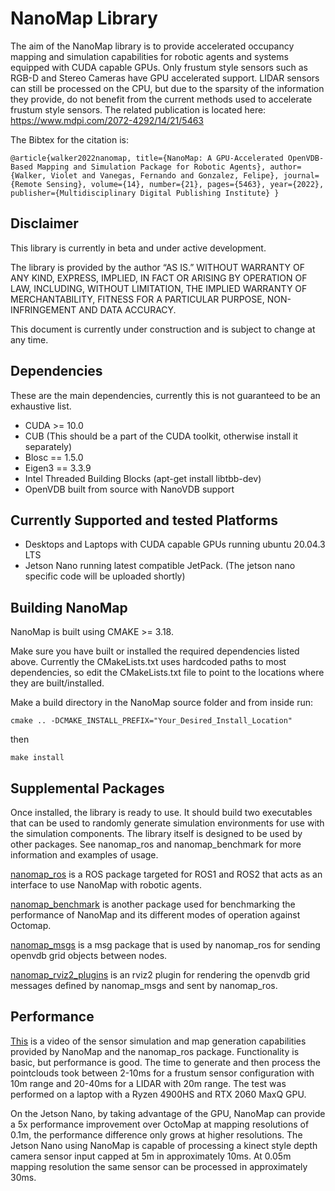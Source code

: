

# NanoMap Library

The aim of the NanoMap library is to provide accelerated occupancy mapping and simulation capabilities for robotic agents and systems equipped with CUDA capable GPUs. Only frustum style sensors such as RGB-D and Stereo Cameras have GPU accelerated support. LIDAR sensors can still be processed on the CPU, but due to the sparsity of the information they provide, do not benefit from the current methods used to accelerate frustum style sensors. The related publication is located here: https://www.mdpi.com/2072-4292/14/21/5463

The Bibtex for the citation is:

`@article{walker2022nanomap,
  title={NanoMap: A GPU-Accelerated OpenVDB-Based Mapping and Simulation Package for Robotic Agents},
  author={Walker, Violet and Vanegas, Fernando and Gonzalez, Felipe},
  journal={Remote Sensing},
  volume={14},
  number={21},
  pages={5463},
  year={2022},
  publisher={Multidisciplinary Digital Publishing Institute}
}`

## Disclaimer

This library is currently in beta and under active development. 

The library is provided by the author “AS IS.” WITHOUT WARRANTY OF ANY KIND, EXPRESS, IMPLIED, IN FACT OR ARISING BY OPERATION OF LAW, INCLUDING, WITHOUT LIMITATION, THE IMPLIED WARRANTY OF MERCHANTABILITY, FITNESS FOR A PARTICULAR PURPOSE, NON-INFRINGEMENT AND DATA ACCURACY.

This document is currently under construction and is subject to change at any time.

## Dependencies
These are the main dependencies, currently this is not guaranteed to be an exhaustive list. 

  * CUDA >= 10.0
  * CUB (This should be a part of the CUDA toolkit, otherwise install it separately)
  * Blosc == 1.5.0
  * Eigen3 == 3.3.9
  * Intel Threaded Building Blocks (apt-get install libtbb-dev)
  * OpenVDB built from source with NanoVDB support 

## Currently Supported and tested Platforms

  * Desktops and Laptops with CUDA capable GPUs running ubuntu 20.04.3 LTS
  * Jetson Nano running latest compatible JetPack. (The jetson nano specific code will be uploaded shortly)
  
## Building NanoMap
NanoMap is built using CMAKE >= 3.18.

Make sure you have built or installed the required dependencies listed above. Currently the CMakeLists.txt uses hardcoded paths to most dependencies, so edit the CMakeLists.txt file to point to the locations where they are built/installed.

Make a build directory in the NanoMap source folder and from inside run:

`cmake .. -DCMAKE_INSTALL_PREFIX="Your_Desired_Install_Location"` 

then

`make install`

## Supplemental Packages

Once installed, the library is ready to use. It should build two executables that can be used to randomly generate simulation environments for use with the simulation components. The library itself is designed to be used by other packages. See nanomap_ros and nanomap_benchmark for more information and examples of usage. 

[nanomap_ros](https://github.com/ViWalkerDev/nanomap_ros) is a ROS package targeted for ROS1 and ROS2 that acts as an interface to use NanoMap with robotic agents. 

[nanomap_benchmark](https://github.com/ViWalkerDev/nanomap_benchmark) is another package used for benchmarking the performance of NanoMap and its different modes of operation against Octomap.

[nanomap_msgs](https://github.com/ViWalkerDev/nanomap_msgs) is a msg package that is used by nanomap_ros for sending openvdb grid objects between nodes.

[nanomap_rviz2_plugins](https://github.com/ViWalkerDev/nanomap_rviz2_plugins) is an rviz2 plugin for rendering the openvdb grid messages defined by nanomap_msgs and sent by nanomap_ros.

## Performance
[This](https://youtu.be/UBrlLRqY_E4) is a video of the sensor simulation and map generation capabilities provided by NanoMap and the nanomap_ros package. Functionality is basic, but performance is good. The time to generate and then process the pointclouds took between 2-10ms for a frustum sensor configuration with 10m range and 20-40ms for a LIDAR with 20m range. The test was performed on a laptop with a Ryzen 4900HS and RTX 2060 MaxQ GPU. 

On the Jetson Nano, by taking advantage of the GPU, NanoMap can provide a 5x performance improvement over OctoMap at mapping resolutions of 0.1m, the performance difference only grows at higher resolutions. The Jetson Nano using NanoMap is capable of processing a kinect style depth camera sensor input capped at 5m in approximately 10ms. At 0.05m mapping resolution the same sensor can be processed in approximately 30ms. 
